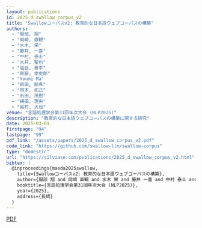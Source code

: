 ```yaml
---
layout: publications
id: 2025_d_swallow_corpus_v2
title: "Swallowコーパスv2: 教育的な日本語ウェブコーパスの構築"
authors:
  - "服部, 翔"
  - "岡崎, 直観"
  - "水木, 栄"
  - "藤井, 一喜"
  - "中村, 泰士"
  - "大井, 聖也"
  - "塩谷, 泰平"
  - "齋藤, 幸史郎"
  - "Youmi Ma"
  - "前田, 航希"
  - "岡本, 拓己"
  - "石田, 茂樹"
  - "横田, 理央"
  - "高村, 大也"
venue: "言語処理学会第31回年次大会 (NLP2025)"
description: "教育的な日本語ウェブコーパスの構築に関する研究"
date: 2025-03-01
firstpage: "94"
lastpage: "99"
pdf_link: "/assets/papers/2025_d_swallow_corpus_v2.pdf"
code_link: "https://github.com/swallow-llm/swallow-corpus"
type: "domestic"
url: "https://silviase.com/publications/2025_d_swallow_corpus_v2.html"
bibtex: |
  @inproceedings{maeda2025swallow,
    title={Swallowコーパスv2: 教育的な日本語ウェブコーパスの構築},
    author={服部 翔 and 岡崎 直観 and 水木 栄 and 藤井 一喜 and 中村 泰士 and 大井 聖也 and 塩谷 泰平 and 齋藤 幸史郎 and Youmi Ma and 前田 航希 and 岡本 拓己 and 石田 茂樹 and 横田 理央 and 高村 大也},
    booktitle={言語処理学会第31回年次大会 (NLP2025)},
    year={2025},
    address={長崎}
  }
---
```


[PDF](/assets/papers/2025_d_swallow_corpus_v2.pdf)
